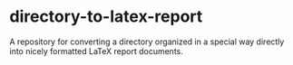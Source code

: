 # directory-to-latex-report
A repository for converting a directory organized in a special way directly into nicely formatted LaTeX report documents.

